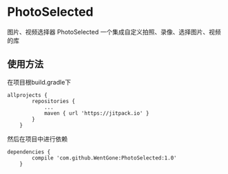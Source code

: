 # PhotoSelected
图片、视频选择器
PhotoSelected
一个集成自定义拍照、录像、选择图片、视频的库
<h2>使用方法</h2>

在项目根build.gradle下
``` 
allprojects {
		repositories {
			...
			maven { url 'https://jitpack.io' }
		}
	}
 ```
然后在项目中进行依赖<br/>
``` 
dependencies {
		compile 'com.github.WentGone:PhotoSelected:1.0'
	}
```
